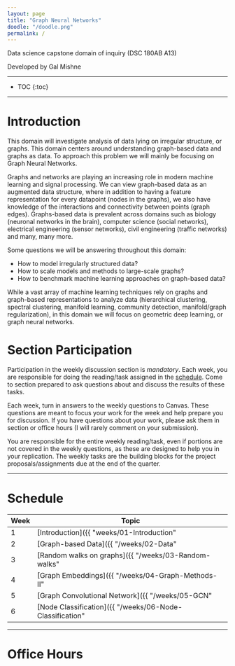 ```yaml
---
layout: page
title: "Graph Neural Networks"
doodle: "/doodle.png"
permalink: /
---
```


Data science capstone domain of inquiry (DSC 180AB A13)

Developed by Gal Mishne

---
* TOC
{:toc}

---

# Introduction

This domain will investigate analysis of data lying on irregular structure, or graphs. This domain centers around understanding graph-based data and graphs as data. To approach this problem we will mainly be focusing on Graph Neural Networks.

Graphs and networks are playing an increasing role in modern machine learning and signal processing. We can view graph-based data as an augmented data structure, where in addition to having a feature representation for every datapoint (nodes in the graphs), we also have knowledge of the interactions and connectivity between points (graph edges). Graphs-based data is prevalent across domains such as biology (neuronal networks in the brain), computer science (social networks), electrical engineering (sensor networks), civil engineering (traffic networks) and many, many more.

Some questions we will be answering throughout this domain:
- How to model irregularly structured data?
- How to scale models and methods to large-scale graphs?
- How to benchmark machine learning approaches on graph-based data?

While a vast array of machine learning techniques rely on graphs and graph-based representations to analyze data (hierarchical clustering, spectral clustering, manifold learning, community detection, manifold/graph regularization), in this domain we will focus on geometric deep learning, or graph neural networks.


# Section Participation

Participation in the weekly discussion section is *mandatory*. Each
week, you are responsible for doing the reading/task assigned in the
[schedule](#schedule). Come to section prepared to ask questions about
and discuss the results of these tasks.

Each week, turn in answers to the weekly questions to Canvas. These
questions are meant to focus your work for the week and help prepare
you for discussion. If you have questions about your work, please ask
them in section or office hours (I will rarely comment on your
submission).

You are responsible for the entire weekly reading/task, even if
portions are not covered in the weekly questions, as these are designed to help you in your replication. The weekly tasks are the building blocks for the project proposals/assignments due at the
end of the quarter.

---

# Schedule

|Week|Topic|
|--|--|
|1|[Introduction]({{ "weeks/01-Introduction" | absolute_url }})|
|2|[Graph-based Data]({{ "/weeks/02-Data" | absolute_url }})|
|3|[Random walks on graphs]({{ "/weeks/03-Random-walks" | absolute_url }})|
|4|[Graph Embeddings]({{ "/weeks/04-Graph-Methods-II" | absolute_url }})|
|5|[Graph Convolutional Network]({{ "/weeks/05-GCN" | absolute_url }})|
|6|[Node Classification]({{ "/weeks/06-Node-Classification" | absolute_url }})|

---

# Office Hours





